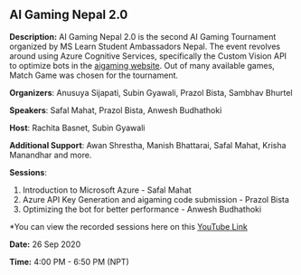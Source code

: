 ## AI Gaming Nepal 2.0
**Description:** AI Gaming Nepal 2.0 is the second AI Gaming Tournament organized by MS Learn Student Ambassadors Nepal. The event revolves around using Azure Cognitive Services, specifically the Custom Vision API to optimize bots in the [aigaming website](https://www.aigaming.com/). Out of many available games, Match Game was chosen for the tournament.

**Organizers**: Anusuya Sijapati, Subin Gyawali, Prazol Bista, Sambhav Bhurtel

**Speakers**: Safal Mahat, Prazol Bista, Anwesh Budhathoki

**Host**: Rachita Basnet, Subin Gyawali

**Additional Support**: Awan Shrestha, Manish Bhattarai, Safal Mahat, Krisha Manandhar and more.

**Sessions**:
1. Introduction to Microsoft Azure - Safal Mahat
2. Azure API Key Generation and aigaming code submission - Prazol Bista
3. Optimizing the bot for better performance - Anwesh Budhathoki

*You can view the recorded sessions here on this [YouTube Link](https://www.youtube.com/watch?v=8tIRTl8tthE)

**Date:** 26 Sep 2020

**Time:** 4:00 PM - 6:50 PM (NPT)